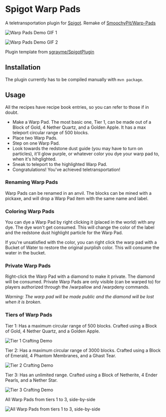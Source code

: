 # Spigot Warp Pads

A teletransportation plugin for [Spigot](https://www.spigotmc.org/). Remake of [SmoochyPit/Warp-Pads](https://github.com/SmoochyPit/Warp-Pads)

![Warp Pads Demo GIF 1](https://i.imgur.com/vLwdrmH.gif "Warp Pads Demo GIF 1")

![Warp Pads Demo GIF 2](https://i.imgur.com/llWJT0M.gif "Warp Pads Demo GIF 2")

Plugin template from [sgrayme/SpigotPlugin](https://github.com/sgrayme/SpigotPlugin)

## Installation

The plugin currently has to be compiled manually with `mvn package`.

## Usage

All the recipes have recipe book entries, so you can refer to those if in doubt.

* Make a Warp Pad. The most basic one, Tier 1, can be made out of a Block of Gold, 4 Nether Quartz, and a Golden Apple.
  It has a max teleport circular range of 500 blocks.
* Place two Warp Pads.
* Step on one Warp Pad.
* Look towards the redstone dust guide (you may have to turn on particles), it'll glow purple, or whatever color you dye
  your warp pad to, when it's hihglighted.
* Sneak to teleport to the highlighted Warp Pad.
* Congratulations! You've achieved teletransportation!

### Renaming Warp Pads

Warp Pads can be renamed in an anvil. The blocks can be mined with a pickaxe, and will drop a Warp Pad item with the
same name and label.

### Coloring Warp Pads

You can dye a Warp Pad by right clicking it (placed in the world) with any dye. The dye won't get consumed. This will
change the color of the label and the redstone dust highlight particle for the Warp Pad.

If you're unsatisfied with the color, you can right click the warp pad with a Bucket of Water to restore the original
purplish color. This will consume the water in the bucket.

### Private Warp Pads

Right-click the Warp Pad with a diamond to make it private. The diamond will be consumed. Private Warp Pads are only
visible (can be warped to) for players authorized through the /warpallow and /warpdeny commands.

*Warning: The warp pad will be made public and the diamond will be lost when it is broken.*

### Tiers of Warp Pads

Tier 1: Has a maximum circular range of 500 blocks. Crafted using a Block of Gold, 4 Nether Quartz, and a Golden Apple.

![Tier 1 Crafting Demo](https://i.imgur.com/NMw49Ur.png "Tier 1 Crafting Demo")


Tier 2: Has a maximum circular range of 3000 blocks. Crafted using a Block of Emerald, 4 Phantom Membranes, and a Ghast
Tear.

![Tier 2 Crafting Demo](https://i.imgur.com/QPvqCDi.png "Tier 2 Crafting Demo")


Tier 3: Has an unlimited range. Crafted using a Block of Netherite, 4 Ender Pearls, and a Nether Star.

![Tier 3 Crafting Demo](https://i.imgur.com/yS7u9lV.png "Tier 3 Crafting Demo")


All Warp Pads from tiers 1 to 3, side-by-side

![All Warp Pads from tiers 1 to 3, side-by-side](https://i.imgur.com/axIE0i4.png "All Warp Pads from tiers 1 to 3, side-by-side")
